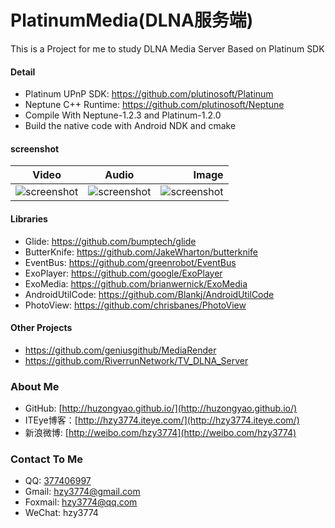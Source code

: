 # PlatinumMedia(DLNA服务端)
This is a Project for me to study DLNA Media Server Based on Platinum SDK

#### Detail
* Platinum UPnP SDK: https://github.com/plutinosoft/Platinum
* Neptune C++ Runtime: https://github.com/plutinosoft/Neptune
* Compile With Neptune-1.2.3 and Platinum-1.2.0
* Build the native code with Android NDK and cmake

#### screenshot
| Video        	| Audio           | Image  	|
| ------------- |:-------------:| -----:|
| ![screenshot](https://raw.githubusercontent.com/huzongyao/PlatinumMedia/master/misc/screen-video.gif)| ![screenshot](https://raw.githubusercontent.com/huzongyao/PlatinumMedia/master/misc/screen-audio.gif)| ![screenshot](https://raw.githubusercontent.com/huzongyao/PlatinumMedia/master/misc/screen-image.gif) |

#### Libraries
* Glide: https://github.com/bumptech/glide
* ButterKnife: https://github.com/JakeWharton/butterknife
* EventBus: https://github.com/greenrobot/EventBus
* ExoPlayer: https://github.com/google/ExoPlayer
* ExoMedia: https://github.com/brianwernick/ExoMedia
* AndroidUtilCode: https://github.com/Blankj/AndroidUtilCode
* PhotoView: https://github.com/chrisbanes/PhotoView

#### Other Projects
* https://github.com/geniusgithub/MediaRender
* https://github.com/RiverrunNetwork/TV_DLNA_Server

### About Me
 * GitHub: [http://huzongyao.github.io/](http://huzongyao.github.io/)
 * ITEye博客：[http://hzy3774.iteye.com/](http://hzy3774.iteye.com/)
 * 新浪微博: [http://weibo.com/hzy3774](http://weibo.com/hzy3774)

### Contact To Me
 * QQ: [377406997](http://wpa.qq.com/msgrd?v=3&uin=377406997&site=qq&menu=yes)
 * Gmail: [hzy3774@gmail.com](mailto:hzy3774@gmail.com)
 * Foxmail: [hzy3774@qq.com](mailto:hzy3774@qq.com)
 * WeChat: hzy3774